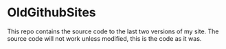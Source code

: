 # OldGithubSites

This repo contains the source code to the last two versions of my site. The source code will not work unless modified, this is the code as it was.
